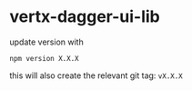 # vertx-dagger-ui-lib

update version with

```shell
npm version X.X.X
```

this will also create the relevant git tag: `vX.X.X`
